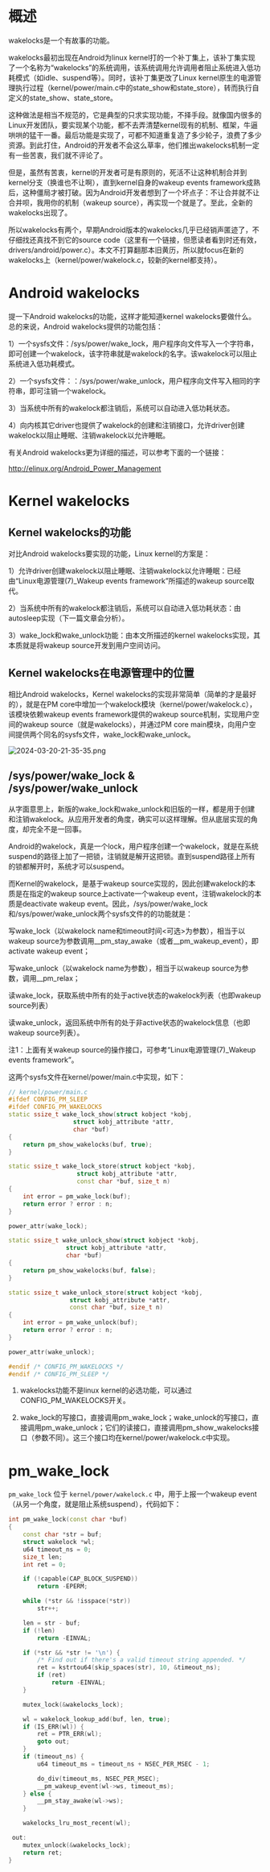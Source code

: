 
# 概述

wakelocks是一个有故事的功能。

wakelocks最初出现在Android为linux kernel打的一个补丁集上，该补丁集实现了一个名称为“wakelocks”的系统调用，该系统调用允许调用者阻止系统进入低功耗模式（如idle、suspend等）。同时，该补丁集更改了Linux kernel原生的电源管理执行过程（kernel/power/main.c中的state_show和state_store），转而执行自定义的state_show、state_store。

这种做法是相当不规范的，它是典型的只求实现功能，不择手段。就像国内很多的Linux开发团队，要实现某个功能，都不去弄清楚kernel现有的机制、框架，牛逼哄哄的猛干一番。最后功能是实现了，可都不知道重复造了多少轮子，浪费了多少资源。到此打住，Android的开发者不会这么草率，他们推出wakelocks机制一定有一些苦衷，我们就不评论了。

但是，虽然有苦衷，kernel的开发者可是有原则的，死活不让这种机制合并到kernel分支（换谁也不让啊），直到kernel自身的wakeup events framework成熟后，这种僵局才被打破。因为Android开发者想到了一个坏点子：不让合并就不让合并呗，我用你的机制（wakeup source），再实现一个就是了。至此，全新的wakelocks出现了。

所以wakelocks有两个，早期Android版本的wakelocks几乎已经销声匿迹了，不仔细找还真找不到它的source code（这里有一个链接，但愿读者看到时还有效，drivers/android/power.c）。本文不打算翻那本旧黄历，所以就focus在新的wakelocks上（kernel/power/wakelock.c，较新的kernel都支持）。

# Android wakelocks

提一下Android wakelocks的功能，这样才能知道kernel wakelocks要做什么。总的来说，Android wakelocks提供的功能包括：

1）一个sysfs文件：/sys/power/wake_lock，用户程序向文件写入一个字符串，即可创建一个wakelock，该字符串就是wakelock的名字。该wakelock可以阻止系统进入低功耗模式。

2）一个sysfs文件：：/sys/power/wake_unlock，用户程序向文件写入相同的字符串，即可注销一个wakelock。

3）当系统中所有的wakelock都注销后，系统可以自动进入低功耗状态。

4）向内核其它driver也提供了wakelock的创建和注销接口，允许driver创建wakelock以阻止睡眠、注销wakelock以允许睡眠。

有关Android wakelocks更为详细的描述，可以参考下面的一个链接：

http://elinux.org/Android_Power_Management

# Kernel wakelocks

## Kernel wakelocks的功能

对比Android wakelocks要实现的功能，Linux kernel的方案是：

1）允许driver创建wakelock以阻止睡眠、注销wakelock以允许睡眠：已经由“Linux电源管理(7)_Wakeup events framework”所描述的wakeup source取代。

2）当系统中所有的wakelock都注销后，系统可以自动进入低功耗状态：由autosleep实现（下一篇文章会分析）。

3）wake_lock和wake_unlock功能：由本文所描述的kernel wakelocks实现，其本质就是将wakeup source开发到用户空间访问。

## Kernel wakelocks在电源管理中的位置

相比Android wakelocks，Kernel wakelocks的实现非常简单（简单的才是最好的），就是在PM core中增加一个wakelock模块（kernel/power/wakelock.c），该模块依赖wakeup events framework提供的wakeup source机制，实现用户空间的wakeup source（就是wakelocks），并通过PM core main模块，向用户空间提供两个同名的sysfs文件，wake_lock和wake_unlock。

![2024-03-20-21-35-35.png](./images/2024-03-20-21-35-35.png)

## /sys/power/wake_lock & /sys/power/wake_unlock

从字面意思上，新版的wake_lock和wake_unlock和旧版的一样，都是用于创建和注销wakelock。从应用开发者的角度，确实可以这样理解。但从底层实现的角度，却完全不是一回事。

Android的wakelock，真是一个lock，用户程序创建一个wakelock，就是在系统suspend的路径上加了一把锁，注销就是解开这把锁。直到suspend路径上所有的锁都解开时，系统才可以suspend。

而Kernel的wakelock，是基于wakeup source实现的，因此创建wakelock的本质是在指定的wakeup source上activate一个wakeup event，注销wakelock的本质是deactivate wakeup event。因此，/sys/power/wake_lock和/sys/power/wake_unlock两个sysfs文件的的功能就是：

写wake_lock（以wakelock name和timeout时间<可选>为参数），相当于以wakeup source为参数调用__pm_stay_awake（或者__pm_wakeup_event），即activate wakeup event；

写wake_unlock（以wakelock name为参数），相当于以wakeup source为参数，调用__pm_relax；

读wake_lock，获取系统中所有的处于active状态的wakelock列表（也即wakeup source列表）

读wake_unlock，返回系统中所有的处于非active状态的wakelock信息（也即wakeup source列表）。

注1：上面有关wakeup source的操作接口，可参考“Linux电源管理(7)_Wakeup events framework”。

这两个sysfs文件在kernel/power/main.c中实现，如下：

```cpp
// kernel/power/main.c
#ifdef CONFIG_PM_SLEEP
#ifdef CONFIG_PM_WAKELOCKS
static ssize_t wake_lock_show(struct kobject *kobj,
			      struct kobj_attribute *attr,
			      char *buf)
{
	return pm_show_wakelocks(buf, true);
}

static ssize_t wake_lock_store(struct kobject *kobj,
			       struct kobj_attribute *attr,
			       const char *buf, size_t n)
{
	int error = pm_wake_lock(buf);
	return error ? error : n;
}

power_attr(wake_lock);

static ssize_t wake_unlock_show(struct kobject *kobj,
				struct kobj_attribute *attr,
				char *buf)
{
	return pm_show_wakelocks(buf, false);
}

static ssize_t wake_unlock_store(struct kobject *kobj,
				 struct kobj_attribute *attr,
				 const char *buf, size_t n)
{
	int error = pm_wake_unlock(buf);
	return error ? error : n;
}

power_attr(wake_unlock);

#endif /* CONFIG_PM_WAKELOCKS */
#endif /* CONFIG_PM_SLEEP */
```

1. wakelocks功能不是linux kernel的必选功能，可以通过CONFIG_PM_WAKELOCKS开关。

2. wake_lock的写接口，直接调用pm_wake_lock；wake_unlock的写接口，直接调用pm_wake_unlock；它们的读接口，直接调用pm_show_wakelocks接口（参数不同）。这三个接口均在kernel/power/wakelock.c中实现。

# pm_wake_lock

`pm_wake_lock` 位于 `kernel/power/wakelock.c` 中，用于上报一个wakeup event（从另一个角度，就是阻止系统suspend），代码如下：

```cpp
int pm_wake_lock(const char *buf)
{
	const char *str = buf;
	struct wakelock *wl;
	u64 timeout_ns = 0;
	size_t len;
	int ret = 0;

	if (!capable(CAP_BLOCK_SUSPEND))
		return -EPERM;

	while (*str && !isspace(*str))
		str++;

	len = str - buf;
	if (!len)
		return -EINVAL;

	if (*str && *str != '\n') {
		/* Find out if there's a valid timeout string appended. */
		ret = kstrtou64(skip_spaces(str), 10, &timeout_ns);
		if (ret)
			return -EINVAL;
	}

	mutex_lock(&wakelocks_lock);

	wl = wakelock_lookup_add(buf, len, true);
	if (IS_ERR(wl)) {
		ret = PTR_ERR(wl);
		goto out;
	}
	if (timeout_ns) {
		u64 timeout_ms = timeout_ns + NSEC_PER_MSEC - 1;

		do_div(timeout_ms, NSEC_PER_MSEC);
		__pm_wakeup_event(wl->ws, timeout_ms);
	} else {
		__pm_stay_awake(wl->ws);
	}

	wakelocks_lru_most_recent(wl);

 out:
	mutex_unlock(&wakelocks_lock);
	return ret;
}
```

